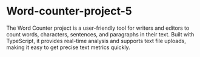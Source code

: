 # Word-counter-project-5
The Word Counter project is a user-friendly tool for writers and editors to count words, characters, sentences, and paragraphs in their text. Built with TypeScript, it provides real-time analysis and supports text file uploads, making it easy to get precise text metrics quickly.
